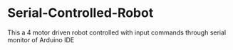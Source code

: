 # Serial-Controlled-Robot
This a 4 motor driven robot controlled with input commands through serial monitor of Arduino IDE 

